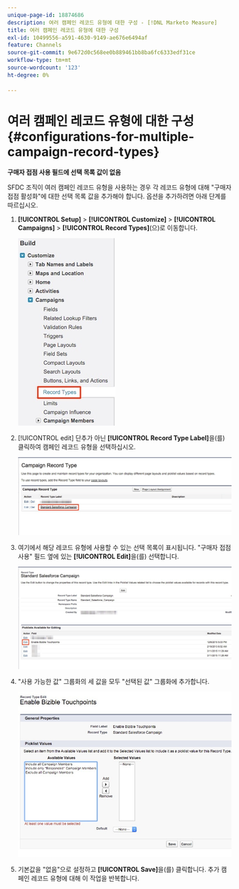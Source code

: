 ```yaml
---
unique-page-id: 18874686
description: 여러 캠페인 레코드 유형에 대한 구성 - [!DNL Marketo Measure]
title: 여러 캠페인 레코드 유형에 대한 구성
exl-id: 10499556-a591-4630-9149-ae676e6494af
feature: Channels
source-git-commit: 9e672d0c568ee0b889461bb8ba6fc6333edf31ce
workflow-type: tm+mt
source-wordcount: '123'
ht-degree: 0%

---
```


# 여러 캠페인 레코드 유형에 대한 구성 {#configurations-for-multiple-campaign-record-types}

**구매자 접점 사용 필드에 선택 목록 값이 없음**

SFDC 조직이 여러 캠페인 레코드 유형을 사용하는 경우 각 레코드 유형에 대해 &quot;구매자 접점 활성화&quot;에 대한 선택 목록 값을 추가해야 합니다. 옵션을 추가하려면 아래 단계를 따르십시오.

1. **[!UICONTROL Setup]** > **[!UICONTROL Customize]** > **[!UICONTROL Campaigns]** > **[!UICONTROL Record Types]**(으)로 이동합니다.

   ![](assets/1.jpg)

1. [!UICONTROL edit] 단추가 아닌 **[!UICONTROL Record Type Label]**&#x200B;을(를) 클릭하여 캠페인 레코드 유형을 선택하십시오.

   ![](assets/2.jpg)

1. 여기에서 해당 레코드 유형에 사용할 수 있는 선택 목록이 표시됩니다. &quot;구매자 접점 사용&quot; 필드 옆에 있는 **[!UICONTROL Edit]**&#x200B;을(를) 선택합니다.

   ![](assets/3.jpg)

1. &quot;사용 가능한 값&quot; 그룹화의 세 값을 모두 &quot;선택된 값&quot; 그룹화에 추가합니다.

   ![](assets/4.jpg)

1. 기본값을 &quot;없음&quot;으로 설정하고 **[!UICONTROL Save]**&#x200B;을(를) 클릭합니다. 추가 캠페인 레코드 유형에 대해 이 작업을 반복합니다.
